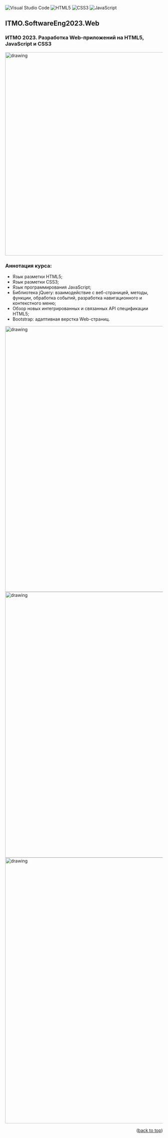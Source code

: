 ![Visual Studio Code](https://img.shields.io/badge/Visual%20Studio%20Code-0078d7.svg?style=for-the-badge&logo=visual-studio-code&logoColor=white)
![HTML5](https://img.shields.io/badge/html5-%23E34F26.svg?style=for-the-badge&logo=html5&logoColor=white)
![CSS3](https://img.shields.io/badge/css3-%231572B6.svg?style=for-the-badge&logo=css3&logoColor=white)
![JavaScript](https://img.shields.io/badge/javascript-%23323330.svg?style=for-the-badge&logo=javascript&logoColor=%23F7DF1E)

## ITMO.SoftwareEng2023.Web
<a name="readme-top"></a>
### ИТМО 2023. Разработка Web-приложений на HTML5, JavaScript и CSS3
<img src="https://ic.wampi.ru/2023/01/27/comb.jpg" alt="drawing" width="650"/>

### Аннотация курса:
  * Язык разметки HTML5;
  * Язык разметки CSS3;
  * Язык программирования JavaScript;
  * Библиотека jQuery: взаимодействие с веб-страницей, методы, функции, обработка событий, 
    разработка навигационного и контекстного меню;
  * Обзор новых интегрированных и связанных API спецификации HTML5;
  * Bootstrap: адаптивная верстка Web-страниц.
  
<img src="https://ic.wampi.ru/2023/01/27/First.jpg" alt="drawing" width="850"/>

<img src="https://ic.wampi.ru/2023/01/28/Second.jpg" alt="drawing" width="850"/>

<img src="https://im.wampi.ru/2023/01/28/Third.jpg" alt="drawing" width="850"/>

<p align="right">(<a href="#readme-top">back to top</a>)</p>
